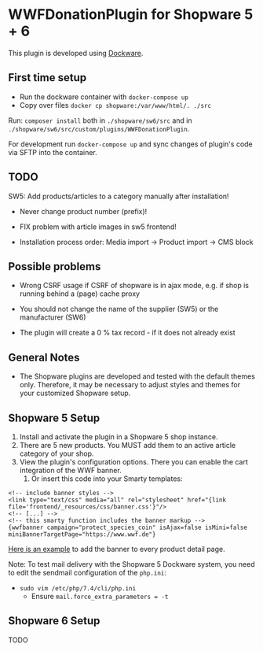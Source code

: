# WWFDonationPlugin for Shopware 5 + 6

This plugin is developed using [Dockware](https://dockware.io/).

## First time setup

- Run the dockware container with `docker-compose up`
- Copy over files `docker cp shopware:/var/www/html/. ./src`

Run: `composer install` both in `./shopware/sw6/src` and in `./shopware/sw6/src/custom/plugins/WWFDonationPlugin`.

For development run `docker-compose up` and sync changes of plugin's code via SFTP into the container.

## TODO

SW5: Add products/articles to a category manually after installation!

- Never change product number (prefix)!
- FIX problem with article images in sw5 frontend!

- Installation process order: Media import -> Product import -> CMS block

## Possible problems

- Wrong CSRF usage if CSRF of shopware is in ajax mode, e.g. if shop is running behind a (page) cache proxy

- You should not change the name of the supplier (SW5) or the manufacturer (SW6)
- The plugin will create a 0 % tax record - if it does not already exist

## General Notes

- The Shopware plugins are developed and tested with the default themes only. Therefore, it may be necessary to adjust
  styles and themes for your customized Shopware setup.

## Shopware 5 Setup

1. Install and activate the plugin in a Shopware 5 shop instance.
2. There are 5 new products. You MUST add them to an active article category of your shop.
3. View the plugin's configuration options. There you can enable the cart integration of the WWF banner.
    1. Or insert this code into your Smarty templates:

```phpt
<!-- include banner styles -->
<link type="text/css" media="all" rel="stylesheet" href="{link file='frontend/_resources/css/banner.css'}"/>
<!-- [...] -->
<!-- this smarty function includes the banner markup -->
{wwfbanner campaign="protect_species_coin" isAjax=false isMini=false miniBannerTargetPage="https://www.wwf.de"}
```

[Here is an example](./sw5/src/custom/plugins/WWFDonationPlugin/Resources/views/frontend/exampledetail) to add the
banner to every product detail page.

Note: To test mail delivery with the Shopware 5 Dockware system, you need to edit the sendmail configuration of
the `php.ini`:

- `sudo vim /etc/php/7.4/cli/php.ini`
    - Ensure `mail.force_extra_parameters = -t`

## Shopware 6 Setup

TODO